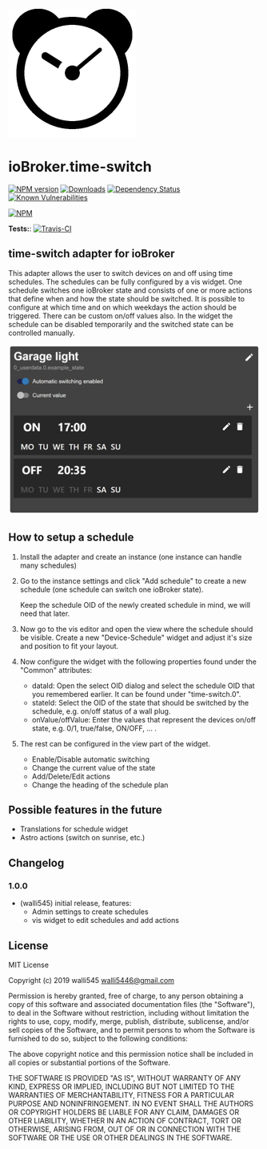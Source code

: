 ![Logo](admin/time-switch.png)
# ioBroker.time-switch

[![NPM version](http://img.shields.io/npm/v/iobroker.time-switch.svg)](https://www.npmjs.com/package/iobroker.time-switch)
[![Downloads](https://img.shields.io/npm/dm/iobroker.time-switch.svg)](https://www.npmjs.com/package/iobroker.time-switch)
[![Dependency Status](https://img.shields.io/david/walli545/iobroker.time-switch.svg)](https://david-dm.org/walli545/iobroker.time-switch)
[![Known Vulnerabilities](https://snyk.io/test/github/walli545/ioBroker.time-switch/badge.svg)](https://snyk.io/test/github/walli545/ioBroker.time-switch)

[![NPM](https://nodei.co/npm/iobroker.time-switch.png?downloads=true)](https://nodei.co/npm/iobroker.time-switch/)

**Tests:**: [![Travis-CI](http://img.shields.io/travis/walli545/ioBroker.time-switch/master.svg)](https://travis-ci.org/walli545/ioBroker.time-switch)

## time-switch adapter for ioBroker

This adapter allows the user to switch devices on and off using time schedules. 
The schedules can be fully configured by a vis widget.
One schedule switches one ioBroker state and consists of one or more actions that define when and how the state should be switched. 
It is possible to configure at which time and on which weekdays the action should be triggered. There can be custom on/off values also.
In the widget the schedule can be disabled temporarily and the switched state can be controlled manually.

![Preview](widgets/time-switch/img/prev/prev-device-schedule.jpg)

## How to setup a schedule

  1. Install the adapter and create an instance (one instance can handle many schedules) 
  2. Go to the instance settings and click "Add schedule" to create a new schedule (one schedule can switch one ioBroker state).
     
     Keep the schedule OID of the newly created schedule in mind, we will need that later.
  3. Now go to the vis editor and open the view where the schedule should be visible.
     Create a new "Device-Schedule" widget and adjust it's size and position to fit your layout.
  4. Now configure the widget with the following properties found under the "Common" attributes:
   
     - dataId: Open the select OID dialog and select the schedule OID that you remembered earlier. It can be found under "time-switch.0".
     - stateId: Select the OID of the state that should be switched by the schedule, e.g. on/off status of a wall plug.
     - onValue/offValue: Enter the values that represent the devices on/off state, e.g. 0/1, true/false, ON/OFF, ... .
  5. The rest can be configured in the view part of the widget.
   
     - Enable/Disable automatic switching
     - Change the current value of the state
     - Add/Delete/Edit actions
     - Change the heading of the schedule plan
     
## Possible features in the future

- Translations for schedule widget
- Astro actions (switch on sunrise, etc.)

## Changelog

### 1.0.0
* (walli545) initial release, features:
    * Admin settings to create schedules
    * vis widget to edit schedules and add actions
    

## License
MIT License

Copyright (c) 2019 walli545 <walli5446@gmail.com>

Permission is hereby granted, free of charge, to any person obtaining a copy
of this software and associated documentation files (the "Software"), to deal
in the Software without restriction, including without limitation the rights
to use, copy, modify, merge, publish, distribute, sublicense, and/or sell
copies of the Software, and to permit persons to whom the Software is
furnished to do so, subject to the following conditions:

The above copyright notice and this permission notice shall be included in all
copies or substantial portions of the Software.

THE SOFTWARE IS PROVIDED "AS IS", WITHOUT WARRANTY OF ANY KIND, EXPRESS OR
IMPLIED, INCLUDING BUT NOT LIMITED TO THE WARRANTIES OF MERCHANTABILITY,
FITNESS FOR A PARTICULAR PURPOSE AND NONINFRINGEMENT. IN NO EVENT SHALL THE
AUTHORS OR COPYRIGHT HOLDERS BE LIABLE FOR ANY CLAIM, DAMAGES OR OTHER
LIABILITY, WHETHER IN AN ACTION OF CONTRACT, TORT OR OTHERWISE, ARISING FROM,
OUT OF OR IN CONNECTION WITH THE SOFTWARE OR THE USE OR OTHER DEALINGS IN THE
SOFTWARE.